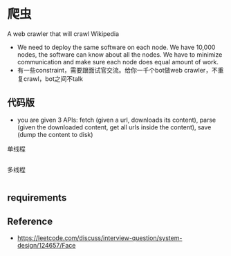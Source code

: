 # 爬虫

A web crawler that will crawl Wikipedia
- We need to deploy the same software on each node. We have 10,000 nodes, the software can know about all the nodes. We have to minimize communication and make sure each node does equal amount of work.
- 有一些constraint，需要跟面试官交流。给你一千个bot做web crawler，不重复crawl，bot之间不talk


## 代码版
- you are given 3 APIs: fetch (given a url, downloads its content), parse (given the downloaded content, get all urls inside the content), save (dump the content to disk)

单线程
```python

```

多线程
```python

```


## requirements


## Reference
- https://leetcode.com/discuss/interview-question/system-design/124657/Face
